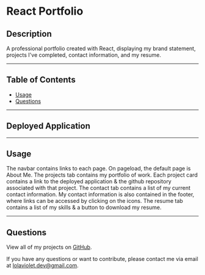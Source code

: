 # React Portfolio


## Description
A professional portfolio created with React, displaying my brand statement, projects I've completed, contact information, and my resume.

---

## Table of Contents
<!-- * [Deployed Application](#deployed-application) -->
* [Usage](#usage)
* [Questions](#questions)

---

## Deployed Application
<!-- [React_Portfolio](https://lolaviolet-dev.herokuapp.com/) -->

---

## Usage
The navbar contains links to each page. On pageload, the default page is About Me. The projects tab contains my portfolio of work. Each project card contains a link to the deployed application & the github repository associated with that project. The contact tab contains a list of my current contact information. My contact information is also contained in the footer, where links can be accessed by clicking on the icons. The resume tab contains a list of my skills & a button to download my resume.

---

## Questions
View all of my projects on [GitHub](https://github.com/lola-violet).

If you have any questions or want to contribute, please contact me via email at [lolaviolet.dev@gmail.com](mailto:lolaviolet.dev@gmail.com).